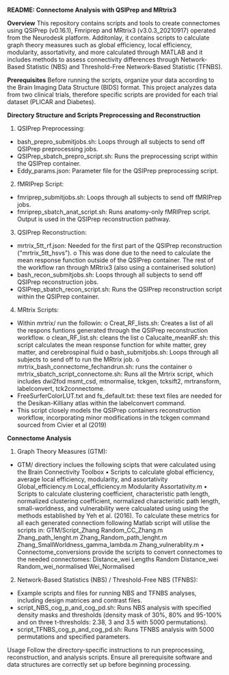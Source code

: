 **README: Connectome Analysis with QSIPrep and MRtrix3**

**Overview**
This repository contains scripts and tools to create connectomes using QSIPrep (v0.16.1), Fmriprep and MRtrix3 (v3.0.3_20210917) operated from the Neurodesk platform. Additonlay, it contains scripts to calculate graph theory measures such as global efficiency, local efficiency, modularity, assortativity, and more calculated through MATLAB and it includes methods to assess connectivity differences through Network-Based Statistic (NBS) and Threshold-Free Network-Based Statistic (TFNBS).

**Prerequisites**
Before running the scripts, organize your data according to the Brain Imaging Data Structure (BIDS) format. This project analyzes data from two clinical trials, therefore specific scripts are provided for each trial dataset (PLICAR and Diabetes).

**Directory Structure and Scripts
Preprocessing and Reconstruction**
1.	QSIPrep Preprocessing:
-	bash_prepro_submitjobs.sh: Loops through all subjects to send off QSIPrep preprocessing jobs.
-	QSIPrep_sbatch_prepro_script.sh: Runs the preprocessing script within the QSIPrep container.
-	Eddy_params.json: Parameter file for the QSIPrep preprocessing script.
2.	fMRIPrep Script:
-	fmriprep_submitjobs.sh: Loops through all subjects to send off fMRIPrep jobs.
-	fmriprep_sbatch_anat_script.sh: Runs anatomy-only fMRIPrep script. Output is used in the QSIPrep reconstruction pathway.
3.	QSIPrep Reconstruction:
-	mrtrix_5tt_rf.json: Needed for the first part of the QSIPrep reconstruction ("mrtrix_5tt_hsvs"). 
o	This was done due to the need to calculate the mean response function outside of the QSIPrep container. The rest of the workflow ran through MRtrix3 (also using a containerised solution)
-	bash_recon_submitjobs.sh: Loops through all subjects to send off QSIPrep reconstruction jobs.
-	QSIPrep_sbatch_recon_script.sh: Runs the QSIPrep reconstruction script within the QSIPrep container.
4.	MRtrix Scripts:
-	Within mrtrix/ run the followin:
o	Creat_RF_lists.sh: Creates a list of all the respons funtions generated through the QSIPrep reconstruction workflow.
o	clean_RF_list.sh: cleans the list
o	Calucalte_meanRF.sh: this script calculates the mean response function for white matter, grey matter, and cerebrospinal fluid
o	bash_submitjobs.sh: Loops through all subjects to send off to run the MRtrix job.
o	mrtrix_bash_connectome_fechandrun.sh: runs the container 
o	mrtrix_sbatch_script_connectome.sh: Runs all the Mrtrix script, which includes dwi2fod msmt_csd, mtnormalise, tckgen, tcksift2, mrtransform, labelconvert, tck2connectome.
- FreeSurferColorLUT.txt and fs_default.txt: these text files are needed for the Desikan-Killiany atlas within the labelconvert command.
- This script closely models the QSIPrep containers reconstruction workflow, incorporating minor modifications in the tckgen command sourced from Civier et al (2019)

**Connectome Analysis**
1.	Graph Theory Measures (GTM):
-	GTM/ directiory inclues the following scipts that were calculated using the Brain Connectivity Toolbox
•	Scripts to calculate global efficiency, average local efficiency, modularity, and assortativity
	Global_efficiency.m
	Local_efficiency.m
	Modularity
	Assortativity.m
•	Scripts to calculate clustering coefficient, characteristic path length, normalized clustering coefficient, normalized characteristic path length, small-worldness, and vulnerability were calcualated using using the methods established by Yeh et al. (2016). To calculate these metrics for all each generated connectiom following Matlab script will utilise the scripts in: GTM/Script_Zhang
	Random_CC_Zhang.m
	Zhang_path_lenght.m
	Zhang_Random_path_lenght.m
	Zhang_SmallWorldness_gamma_lambda.m
	Zhang_vulnerablity.m
•	Connectome_conversions provide the scripts to convert connectomes to the needed connectomes:
	Distance_wei
	Lengths
	Random Distance_wei
	Random_wei_normalised
	Wei_Normalised
2.	Network-Based Statistics (NBS) / Threshold-Free NBS (TFNBS):
-	Example scripts and files for running NBS and TFNBS analyses, including design matrices and contrast files.
-	script_NBS_cog_p_and_cog_pd.sh: Runs NBS analysis with specified density masks and thresholds (density mask of 30%, 80% and 95-100% and on three t-thresholds: 2.38, 3 and 3.5 with 5000 permutations).
-	script_TFNBS_cog_p_and_cog_pd.sh: Runs TFNBS analysis with 5000 permutations and specified parameters.

Usage
Follow the directory-specific instructions to run preprocessing, reconstruction, and analysis scripts. Ensure all prerequisite software and data structures are correctly set up before beginning processing.
